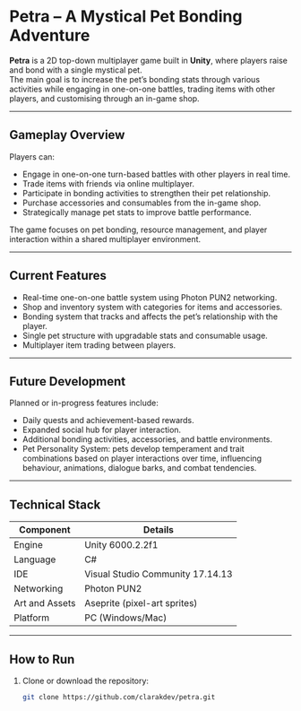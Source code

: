 # Petra – A Mystical Pet Bonding Adventure

**Petra** is a 2D top-down multiplayer game built in **Unity**, where players raise and bond with a single mystical pet.  
The main goal is to increase the pet’s bonding stats through various activities while engaging in one-on-one battles, trading items with other players, and customising through an in-game shop.

---

## Gameplay Overview

Players can:
- Engage in one-on-one turn-based battles with other players in real time.
- Trade items with friends via online multiplayer.
- Participate in bonding activities to strengthen their pet relationship.
- Purchase accessories and consumables from the in-game shop.
- Strategically manage pet stats to improve battle performance.

The game focuses on pet bonding, resource management, and player interaction within a shared multiplayer environment.

---

## Current Features

- Real-time one-on-one battle system using Photon PUN2 networking.  
- Shop and inventory system with categories for items and accessories.  
- Bonding system that tracks and affects the pet’s relationship with the player.  
- Single pet structure with upgradable stats and consumable usage.  
- Multiplayer item trading between players.  

---

## Future Development

Planned or in-progress features include:
- Daily quests and achievement-based rewards.  
- Expanded social hub for player interaction.  
- Additional bonding activities, accessories, and battle environments.  
- Pet Personality System: pets develop temperament and trait combinations based on player interactions over time, influencing behaviour, animations, dialogue barks, and combat tendencies.

---

## Technical Stack

| Component | Details |
|------------|----------|
| Engine | Unity 6000.2.2f1 |
| Language | C# |
| IDE | Visual Studio Community 17.14.13 |
| Networking | Photon PUN2 |
| Art and Assets | Aseprite (pixel-art sprites) |
| Platform | PC (Windows/Mac) |

---

## How to Run

1. Clone or download the repository:
   ```bash
   git clone https://github.com/clarakdev/petra.git

